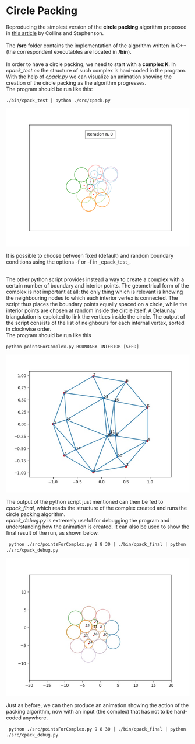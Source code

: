 # Circle Packing
Reproducing the simplest version of the **circle packing** algorithm proposed in [this article](https://www.sciencedirect.com/science/article/pii/S0925772102000998)
by Collins and Stephenson.</br></br>
The **/src** folder contains the implementation of the algorithm written in C++ (the correspondent executables are located in **/bin**).</br></br>
In order to have a circle packing, we need to start with a **complex K**. In _cpack\_test.cc_ the structure of such complex is hard-coded in the program.</br>
With the help of _cpack.py_ we can visualize an animation showing the creation of the circle packing as the algorithm progresses.<br>
The program should be run like this:
```
./bin/cpack_test | python ./src/cpack.py
```
<p align="center">
<img src="https://github.com/amanitta/circlePacking/blob/master/cpack_01.gif"/>
</p>
It is possible to choose between fixed (default) and random boundary conditions using the options -f or -f in _cpack_test_.</br></br>

The other python script provides instead a way to create a complex with a certain number of boundary and interior points. The geometrical form of the complex is not important at all: the only thing which is relevant is knowing the neighbouring nodes to which each interior vertex is connected. The script thus places the boundary points equally spaced on a circle, while the interior points are chosen at random inside the circle itself. A Delaunay triangulation is exploited to link the vertices inside the circle. The output of the script consists of the list of neighbours for each internal vertex, sorted in clockwise order.</br>
The program should be run like this
```
python pointsForComplex.py BOUNDARY INTERIOR [SEED]
```
<p align="center">
  <img src="https://github.com/amanitta/circlePacking/blob/master/complex.jpg">
</p>

The output of the python script just mentioned can then be fed to _cpack_final_, which reads the structure of the complex created and runs the circle packing algorithm.</br>
_cpack_debug.py_ is extremely useful for debugging the program and understanding how the animation is created. It can also be used to show the final result of the run, as shown below.
```
 python ./src/pointsForComplex.py 9 8 30 | ./bin/cpack_final | python ./src/cpack_debug.py 
```
<p align="center">
  <img src="https://github.com/amanitta/circlePacking/blob/master/cpack_debug.jpg">
</p>
Just as before, we can then produce an animation showing the action of the packing algorithm, now with an input (the complex) that has not to be hard-coded anywhere.

```
 python ./src/pointsForComplex.py 9 8 30 | ./bin/cpack_final | python ./src/cpack_debug.py 
```

